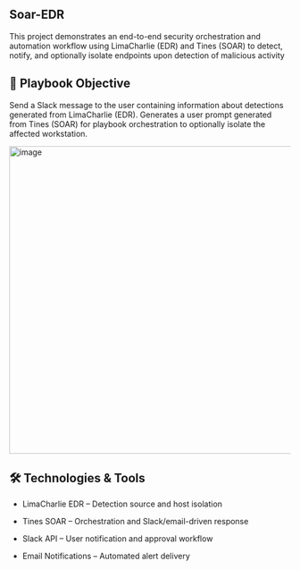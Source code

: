 ## Soar-EDR
This project demonstrates an end-to-end security orchestration and automation workflow using LimaCharlie (EDR) and Tines (SOAR) to detect, notify, and optionally isolate endpoints upon detection of malicious activity

## 📌 Playbook Objective
Send a Slack message to the user containing information about detections generated from LimaCharlie (EDR).  Generates a user prompt generated from Tines (SOAR) for playbook orchestration to optionally isolate the affected workstation.

<img width="550" alt="image" src="https://github.com/user-attachments/assets/6d200bf6-a757-4cb6-833d-9e9ebbb54d09" />


## 🛠️ Technologies & Tools
- LimaCharlie EDR – Detection source and host isolation

- Tines SOAR – Orchestration and Slack/email-driven response

- Slack API – User notification and approval workflow

- Email Notifications – Automated alert delivery

